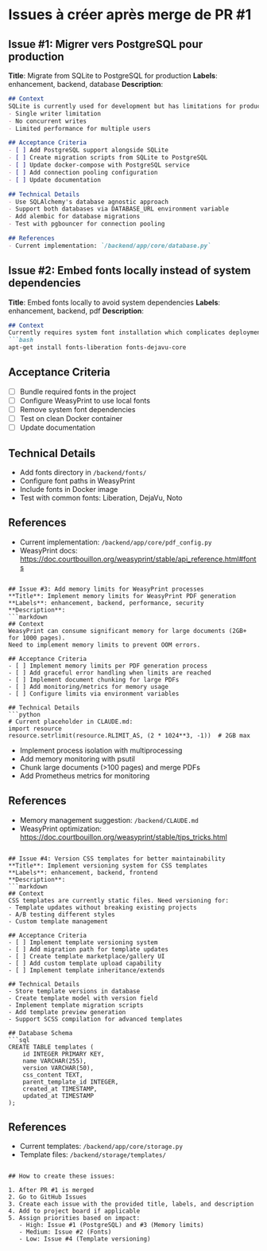 # Issues à créer après merge de PR #1

## Issue #1: Migrer vers PostgreSQL pour production
**Title**: Migrate from SQLite to PostgreSQL for production
**Labels**: enhancement, backend, database
**Description**:
```markdown
## Context
SQLite is currently used for development but has limitations for production:
- Single writer limitation
- No concurrent writes
- Limited performance for multiple users

## Acceptance Criteria
- [ ] Add PostgreSQL support alongside SQLite
- [ ] Create migration scripts from SQLite to PostgreSQL
- [ ] Update docker-compose with PostgreSQL service
- [ ] Add connection pooling configuration
- [ ] Update documentation

## Technical Details
- Use SQLAlchemy's database agnostic approach
- Support both databases via DATABASE_URL environment variable
- Add alembic for database migrations
- Test with pgbouncer for connection pooling

## References
- Current implementation: `/backend/app/core/database.py`
```

## Issue #2: Embed fonts locally instead of system dependencies
**Title**: Embed fonts locally to avoid system dependencies
**Labels**: enhancement, backend, pdf
**Description**:
```markdown
## Context
Currently requires system font installation which complicates deployment:
```bash
apt-get install fonts-liberation fonts-dejavu-core
```

## Acceptance Criteria
- [ ] Bundle required fonts in the project
- [ ] Configure WeasyPrint to use local fonts
- [ ] Remove system font dependencies
- [ ] Test on clean Docker container
- [ ] Update documentation

## Technical Details
- Add fonts directory in `/backend/fonts/`
- Configure font paths in WeasyPrint
- Include fonts in Docker image
- Test with common fonts: Liberation, DejaVu, Noto

## References
- Current implementation: `/backend/app/core/pdf_config.py`
- WeasyPrint docs: https://doc.courtbouillon.org/weasyprint/stable/api_reference.html#fonts
```

## Issue #3: Add memory limits for WeasyPrint processes
**Title**: Implement memory limits for WeasyPrint PDF generation
**Labels**: enhancement, backend, performance, security
**Description**:
```markdown
## Context
WeasyPrint can consume significant memory for large documents (2GB+ for 1000 pages).
Need to implement memory limits to prevent OOM errors.

## Acceptance Criteria
- [ ] Implement memory limits per PDF generation process
- [ ] Add graceful error handling when limits are reached
- [ ] Implement document chunking for large PDFs
- [ ] Add monitoring/metrics for memory usage
- [ ] Configure limits via environment variables

## Technical Details
```python
# Current placeholder in CLAUDE.md:
import resource
resource.setrlimit(resource.RLIMIT_AS, (2 * 1024**3, -1))  # 2GB max
```

- Implement process isolation with multiprocessing
- Add memory monitoring with psutil
- Chunk large documents (>100 pages) and merge PDFs
- Add Prometheus metrics for monitoring

## References
- Memory management suggestion: `/backend/CLAUDE.md`
- WeasyPrint optimization: https://doc.courtbouillon.org/weasyprint/stable/tips_tricks.html
```

## Issue #4: Version CSS templates for better maintainability
**Title**: Implement versioning system for CSS templates
**Labels**: enhancement, backend, frontend
**Description**:
```markdown
## Context
CSS templates are currently static files. Need versioning for:
- Template updates without breaking existing projects
- A/B testing different styles
- Custom template management

## Acceptance Criteria
- [ ] Implement template versioning system
- [ ] Add migration path for template updates
- [ ] Create template marketplace/gallery UI
- [ ] Add custom template upload capability
- [ ] Implement template inheritance/extends

## Technical Details
- Store template versions in database
- Create template model with version field
- Implement template migration scripts
- Add template preview generation
- Support SCSS compilation for advanced templates

## Database Schema
```sql
CREATE TABLE templates (
    id INTEGER PRIMARY KEY,
    name VARCHAR(255),
    version VARCHAR(50),
    css_content TEXT,
    parent_template_id INTEGER,
    created_at TIMESTAMP,
    updated_at TIMESTAMP
);
```

## References
- Current templates: `/backend/app/core/storage.py`
- Template files: `/backend/storage/templates/`
```

## How to create these issues:

1. After PR #1 is merged
2. Go to GitHub Issues
3. Create each issue with the provided title, labels, and description
4. Add to project board if applicable
5. Assign priorities based on impact:
   - High: Issue #1 (PostgreSQL) and #3 (Memory limits)
   - Medium: Issue #2 (Fonts)
   - Low: Issue #4 (Template versioning)
